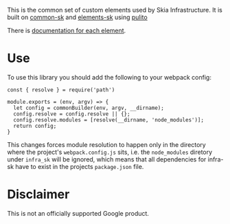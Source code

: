 This is the common set of custom elements used by Skia Infrastructure.
It is built on [common-sk](https://www.npmjs.com/package/common-sk) and [elements-sk](https://www.npmjs.com/package/elements-sk) using [pulito](https://www.npmjs.com/package/pulito)

There is [documentation for each element](https://jsdoc.skia.org).


Use
===

To use this library you should add the following to your webpack config:

```
const { resolve } = require('path')

module.exports = (env, argv) => {
  let config = commonBuilder(env, argv, __dirname);
  config.resolve = config.resolve || {};
  config.resolve.modules = [resolve(__dirname, 'node_modules')];
  return config;
}
```

This changes forces module resolution to happen only in the directory where the
project's `webpack.config.js` sits, i.e. the `node_modules` diretory under
`infra_sk` will be ignored, which means that all dependencies for infra-sk have
to exist in the projects `package.json` file.

Disclaimer
==========

This is not an officially supported Google product.
